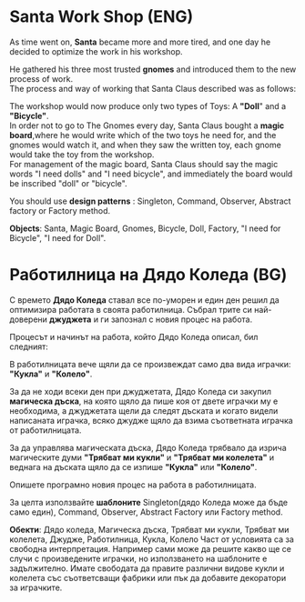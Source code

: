# Santa Work Shop **(ENG)**

As time went on, **Santa** became more and more tired, and one day he decided to optimize the work in his workshop.

He gathered his three most trusted **gnomes** and introduced them to the new process of work. \
The process and way of working that Santa Claus described was as follows:

The workshop would now produce only two types of Toys: A **"Doll**" and a **"Bicycle"**. \
In order not to go to The Gnomes every day, Santa Claus bought a **magic board**,where he would write which of the two toys he need for, and the gnomes would watch it, and when they saw the written toy, each gnome would take the toy from the workshop. \
For management of the magic board, Santa Claus should say the magic words "I need dolls" and "I need bicycle", and immediately the board would be inscribed "doll" or "bicycle".

You should use **design patterns** : Singleton, Command, Observer, Abstract factory or Factory method.

**Objects**: Santa, Magic Board, Gnomes, Bicycle, Doll, Factory, "I need for Bicycle", "I need for Doll".

# Работилница на Дядо Коледа **(BG)**

С времето **Дядо Коледа** ставал все по-уморен и един ден
решил да оптимизира работата в своята работилница.
Събрал трите си най-доверени **джуджета** и ги запознал с
новия процес на работа.

Процесът и начинът на работа, който Дядо Коледа описал,
бил следният:

В работилницата вече щяли да се произвеждат само два
вида играчки: **"Кукла"** и **"Колело"**.

За да не ходи всеки ден при джуджетата, Дядо Коледа си
закупил **магическа дъска**, на която щяло да пише коя от
двете играчки му е необходима, а джуджетата щели да
следят дъската и когато видели написаната играчка, всяко
джудже щяло да взима съответната играчка от
работилницата.

За да управлява магическата дъска, Дядо Коледа трябвало
да изрича магическите думи **"Трябват ми кукли"** и **"Трябват
ми колелета"** и веднага на дъската щяло да се изпише
**"Кукла"** или **"Колело"**.

Опишете програмно новия процес на работа в
работилницата.

За целта използвайте **шаблоните** Singleton(дядо Коледа
може да бъде само един), Command, Observer, Abstract Factory или Factory method.

**Обекти**: Дядо коледа, Магическа дъска, Трябват ми кукли,
Трябват ми колелета, Джудже, Работилница, Кукла, Колело
Част от условията са за свободна интерпретация. Например
сами може да решите какво ще се случи с произведените
играчки, но използването на шаблоните е задължително.
Имате свободата да правите различни видове кукли и
колелета със съответсващи фабрики или пък да добавите
декоратори за играчките.
